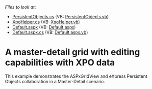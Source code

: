<!-- default file list -->
*Files to look at*:

* [PersistentObjects.cs](./CS/App_Code/PersistentObjects.cs) (VB: [PersistentObjects.vb](./VB/App_Code/PersistentObjects.vb))
* [XpoHelper.cs](./CS/App_Code/XpoHelper.cs) (VB: [XpoHelper.vb](./VB/App_Code/XpoHelper.vb))
* [Default.aspx](./CS/Default.aspx) (VB: [Default.aspx](./VB/Default.aspx))
* [Default.aspx.cs](./CS/Default.aspx.cs) (VB: [Default.aspx.vb](./VB/Default.aspx.vb))
<!-- default file list end -->
# A master-detail grid with editing capabilities with XPO data


<p>This example demonstrates the ASPxGridView and eXpress Persistent Objects collaboration in a Master-Detail scenario.</p>

<br/>



